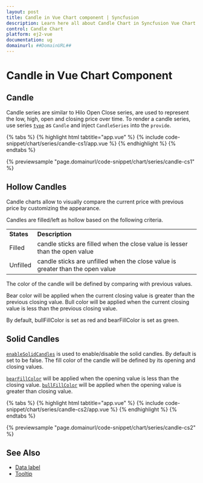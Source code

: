 ```yaml
---
layout: post
title: Candle in Vue Chart component | Syncfusion
description: Learn here all about Candle Chart in Syncfusion Vue Chart component of Syncfusion Essential JS 2 and more.
control: Candle Chart
platform: ej2-vue
documentation: ug
domainurl: ##DomainURL##
---
```


# Candle in Vue Chart Component

## Candle

Candle series are similar to Hilo Open Close series, are used to represent the low, high, open and closing price over time. To render a candle series, use series [`type`](https://ej2.syncfusion.com/vue/documentation/api/chart/series/#type) as `Candle` and inject `CandleSeries` into the `provide`.

{% tabs %}
{% highlight html tabtitle="app.vue" %}
{% include code-snippet/chart/series/candle-cs1/app.vue %}
{% endhighlight %}
{% endtabs %}
        
{% previewsample "page.domainurl/code-snippet/chart/series/candle-cs1" %}

## Hollow Candles

Candle charts allow to visually compare the current price with previous price by customizing the appearance.

Candles are filled/left as hollow based on the following criteria.

<!-- markdownlint-disable MD033 -->
<table>
<tr>
<td><b>States</b></td>
<td><b>Description </b></td>
</tr>
<tr>
<td>Filled</td>
<td>candle sticks are filled when the close value is lesser than the open value</td>
</tr>
<tr>
<td>Unfilled</td>
<td>candle sticks are unfilled when the close value is greater than the open value</td>
</tr>
</table>

The color of the candle will be defined by comparing with previous values.

Bear color  will be applied when the current closing value is greater than the previous closing value.
Bull color will be applied when the current closing value is less than the previous closing value.

By default, bullFillColor is set as red and bearFillColor is set as green.

## Solid Candles

[`enableSolidCandles`](https://ej2.syncfusion.com/vue/documentation/api/chart/series/#enablesolidcandles) is used to enable/disable the solid
candles. By default is set to be false. The fill color of the candle will be defined by its opening and closing values.

[`bearFillColor`](https://ej2.syncfusion.com/vue/documentation/api/chart/series/#bearfillcolor) will be applied when the opening value is less than the closing value.
[`bullFillColor`](https://ej2.syncfusion.com/vue/documentation/api/chart/series/#bullfillcolor) will be applied when the opening value is greater than closing value.

{% tabs %}
{% highlight html tabtitle="app.vue" %}
{% include code-snippet/chart/series/candle-cs2/app.vue %}
{% endhighlight %}
{% endtabs %}
        
{% previewsample "page.domainurl/code-snippet/chart/series/candle-cs2" %}

## See Also

* [Data label](./data-labels/)
* [Tooltip](./tool-tip/)